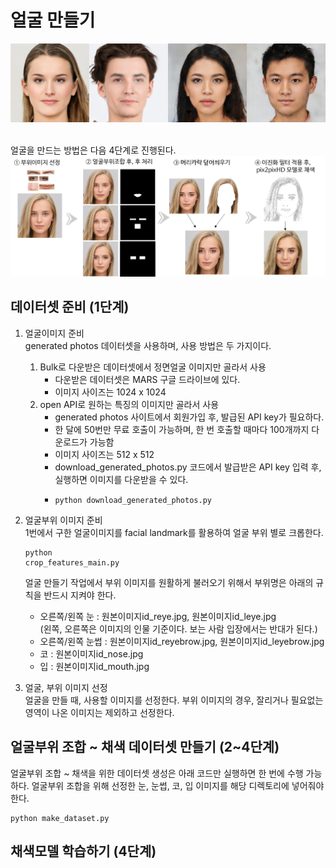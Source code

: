 # 얼굴 만들기
<img src="/sample.jpg"></img>

<br>얼굴을 만드는 방법은 다음 4단계로 진행된다.
<img src="/assemble_face.png"></img>

## 데이터셋 준비 (1단계)
1) 얼굴이미지 준비
<br>generated photos 데이터셋을 사용하며, 사용 방법은 두 가지이다.

    1) Bulk로 다운받은 데이터셋에서 정면얼굴 이미지만 골라서 사용
        + 다운받은 데이터셋은 MARS 구글 드라이브에 있다.
        + 이미지 사이즈는 1024 x 1024
    2) open API로 원하는 특징의 이미지만 골라서 사용
        + generated photos 사이트에서 회원가입 후, 발급된 API key가 필요하다.
        + 한 달에 50번만 무료 호출이 가능하며, 한 번 호출할 때마다 100개까지 다운로드가 가능함
        + 이미지 사이즈는 512 x 512
        + download_generated_photos.py 코드에서 발급받은 API key 입력 후, 실행하면 이미지를 다운받을 수 있다.
        + <pre><code>python download_generated_photos.py</code></pre>

2) 얼굴부위 이미지 준비
<br>1번에서 구한 얼굴이미지를 facial landmark를 활용하여 얼굴 부위 별로 크롭한다.
<br> <pre><code>python crop_features_main.py</code></pre>
얼굴 만들기 작업에서 부위 이미지를 원활하게 불러오기 위해서 부위명은 아래의 규칙을 반드시 지켜야 한다.
    + 오른쪽/왼쪽 눈 : 원본이미지id_reye.jpg, 원본이미지id_leye.jpg
    <br>(왼쪽, 오른쪽은 이미지의 인물 기준이다. 보는 사람 입장에서는 반대가 된다.)
    + 오른쪽/왼쪽 눈썹 : 원본이미지id_reyebrow.jpg, 원본이미지id_leyebrow.jpg
    + 코 : 원본이미지id_nose.jpg
    + 입 : 원본이미지id_mouth.jpg


3) 얼굴, 부위 이미지 선정
<br>얼굴을 만들 때, 사용할 이미지를 선정한다. 부위 이미지의 경우, 잘리거나 필요없는 영역이 나온 이미지는 제외하고 선정한다.

## 얼굴부위 조합 ~ 채색 데이터셋 만들기 (2~4단계)
얼굴부위 조합 ~ 채색을 위한 데이터셋 생성은 아래 코드만 실행하면 한 번에 수행 가능하다.
얼굴부위 조합을 위해 선정한 눈, 눈썹, 코, 입 이미지를 해당 디렉토리에 넣어줘야 한다.
<pre><code>python make_dataset.py</code></pre>

## 채색모델 학습하기 (4단계)
